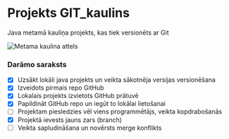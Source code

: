# Projekts GIT_kaulins
Java metamā kauliņa projekts, kas tiek versionēts ar Git

![Metama kaulina attels](https://www.openart.lv/wp-content/uploads/2015/12/metamie-kaulini.png)

### **Darāmo saraksts**
- [x] Uzsākt lokāli java projekts un veikta sākotnēja versijas versionēšana
- [x] Izveidots pirmais repo GitHub
- [x] Lokalais projekts izvietots GitHub prātuvē
- [x] Papildināt GitHub repo un iegūt to lokālai lietošanai
- [ ] Projektam piesledzies vēl viens programmētājs, veikta kopdrabošanās
- [x] Projektā ievests jauns zars (branch)
- [ ] Veikta sapludināšana un novērsts merge konflikts
